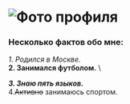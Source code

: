 # ![Фото профиля](https://img.repetit.ru/teachers/136866/photo/photo_sqr_lrg.jpg?ts=638463765319570000)

### Несколько фактов обо мне: ### 

*1. Родился в Москве.*    
**2. Занимался футболом.** \

***3. Знаю пять языков.***  
4.~~Активно~~ занимаюсь спортом.